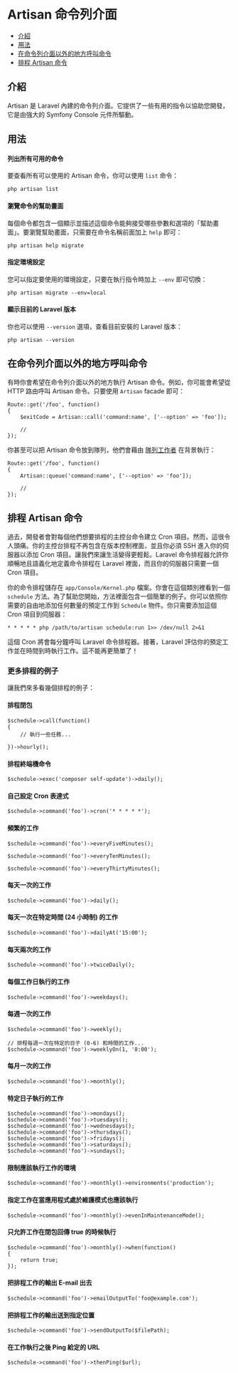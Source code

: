 # Artisan 命令列介面

- [介紹](#introduction)
- [用法](#usage)
- [在命令列介面以外的地方呼叫命令](#calling-commands-outside-of-cli)
- [排程 Artisan 命令](#scheduling-artisan-commands)

<a name="introduction"></a>
## 介紹

Artisan 是 Laravel 內建的命令列介面。它提供了一些有用的指令以協助您開發，它是由強大的 Symfony Console 元件所驅動。

<a name="usage"></a>
## 用法

#### 列出所有可用的命令

要查看所有可以使用的 Artisan 命令，你可以使用 `list` 命令：

	php artisan list

#### 瀏覽命令的幫助畫面

每個命令都包含一個顯示並描述這個命令能夠接受哪些參數和選項的「幫助畫面」。要瀏覽幫助畫面，只需要在命令名稱前面加上 `help` 即可：

	php artisan help migrate

#### 指定環境設定

您可以指定要使用的環境設定，只要在執行指令時加上 `--env` 即可切換：

	php artisan migrate --env=local

#### 顯示目前的 Laravel 版本

你也可以使用 `--version` 選項，查看目前安裝的 Laravel 版本：

	php artisan --version

<a name="calling-commands-outside-of-cli"></a>
## 在命令列介面以外的地方呼叫命令

有時你會希望在命令列介面以外的地方執行 Artisan 命令。例如，你可能會希望從 HTTP 路由呼叫 Artisan 命令。只要使用 `Artisan` facade 即可：

	Route::get('/foo', function()
	{
		$exitCode = Artisan::call('command:name', ['--option' => 'foo']);

		//
	});

你甚至可以把 Artisan 命令放到隊列，他們會藉由 [隊列工作者](/docs/5.0/queues) 在背景執行：

	Route::get('/foo', function()
	{
		Artisan::queue('command:name', ['--option' => 'foo']);

		//
	});

<a name="scheduling-artisan-commands"></a>
## 排程 Artisan 命令

過去，開發者會對每個他們想要排程的主控台命令建立 Cron 項目。然而，這很令人頭痛。你的主控台排程不再包含在版本控制裡面，並且你必須 SSH 進入你的伺服器以添加 Cron 項目。讓我們來讓生活變得更輕鬆。Laravel 命令排程器允許你順暢地且語義化地定義命令排程在 Laravel 裡面，而且你的伺服器只需要一個 Cron 項目。

你的命令排程儲存在 `app/Console/Kernel.php` 檔案。你會在這個類別裡看到一個 `schedule` 方法。為了幫助您開始，方法裡面包含一個簡單的例子。你可以依照你需要的自由地添加任何數量的預定工作到 `Schedule` 物件。你只需要添加這個 Cron 項目到伺服器：

	* * * * * php /path/to/artisan schedule:run 1>> /dev/null 2>&1

這個 Cron 將會每分鐘呼叫 Laravel 命令排程器。接著，Laravel 評估你的預定工作並在時間到時執行工作。這不能再更簡單了！

### 更多排程的例子

讓我們來多看幾個排程的例子：

#### 排程閉包

	$schedule->call(function()
	{
		// 執行一些任務...

	})->hourly();

#### 排程終端機命令

	$schedule->exec('composer self-update')->daily();

#### 自己設定 Cron 表達式

	$schedule->command('foo')->cron('* * * * *');

#### 頻繁的工作

	$schedule->command('foo')->everyFiveMinutes();

	$schedule->command('foo')->everyTenMinutes();

	$schedule->command('foo')->everyThirtyMinutes();

#### 每天一次的工作

	$schedule->command('foo')->daily();

#### 每天一次在特定時間 (24 小時制) 的工作

	$schedule->command('foo')->dailyAt('15:00');

#### 每天兩次的工作

	$schedule->command('foo')->twiceDaily();

#### 每個工作日執行的工作

	$schedule->command('foo')->weekdays();

#### 每週一次的工作

	$schedule->command('foo')->weekly();

	// 排程每週一次在特定的日子 (0-6) 和時間的工作...
	$schedule->command('foo')->weeklyOn(1, '8:00');

#### 每月一次的工作

	$schedule->command('foo')->monthly();

#### 特定日子執行的工作

	$schedule->command('foo')->mondays();
	$schedule->command('foo')->tuesdays();
	$schedule->command('foo')->wednesdays();
	$schedule->command('foo')->thursdays();
	$schedule->command('foo')->fridays();
	$schedule->command('foo')->saturdays();
	$schedule->command('foo')->sundays();

#### 限制應該執行工作的環境

	$schedule->command('foo')->monthly()->environments('production');

#### 指定工作在當應用程式處於維護模式也應該執行

	$schedule->command('foo')->monthly()->evenInMaintenanceMode();

#### 只允許工作在閉包回傳 true 的時候執行

	$schedule->command('foo')->monthly()->when(function()
	{
		return true;
	});

#### 把排程工作的輸出 E-mail 出去

	$schedule->command('foo')->emailOutputTo('foo@example.com');

#### 把排程工作的輸出送到指定位置

	$schedule->command('foo')->sendOutputTo($filePath);

#### 在工作執行之後 Ping 給定的 URL

	$schedule->command('foo')->thenPing($url);

